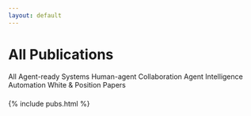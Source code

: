 ```yaml
---
layout: default
---
```


<h1 ><span id="pubs-title">All Publications</span>
  <!--<small id="pubs-toggle">(<span>Show Selected</span>)</small>-->
</h1>
<div class="" style="margin-bottom:1.5em; ">
  <span class="btn btn-sm tagbtn btn-primary tagbtn-selected" data-tag="all" >All</span>
  <span class="btn btn-outline-secondary btn-sm tagbtn" data-tag="sys" >Agent-ready Systems</span>
  <span class="btn btn-outline-secondary btn-sm tagbtn" data-tag="hac" >Human-agent Collaboration</span>
  <span class="btn btn-outline-secondary btn-sm tagbtn" data-tag="ai" >Agent Intelligence</span>
  <span class="btn btn-outline-secondary btn-sm tagbtn" data-tag="automation" >Automation</span>
  <!--<span class="btn btn-outline-secondary btn-sm tagbtn" data-tag="benchmark" >Benchmarks</span>-->
  <span class="btn btn-outline-secondary btn-sm tagbtn" data-tag="whitepaper" >White & Position Papers</span>
</div>
{% include pubs.html  %}




